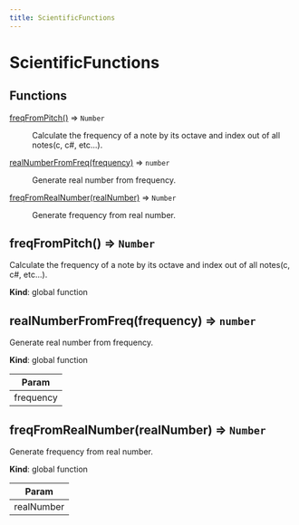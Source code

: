 ```yaml
---
title: ScientificFunctions
---
```


# ScientificFunctions

## Functions

<dl>
<dt><a href="#freqFromPitch">freqFromPitch()</a> ⇒ <code>Number</code></dt>
<dd><p>Calculate the frequency of a note by its octave and index out of all notes(c, c#, etc...).</p>
</dd>
<dt><a href="#realNumberFromFreq">realNumberFromFreq(frequency)</a> ⇒ <code>number</code></dt>
<dd><p>Generate real number from frequency.</p>
</dd>
<dt><a href="#freqFromRealNumber">freqFromRealNumber(realNumber)</a> ⇒ <code>Number</code></dt>
<dd><p>Generate frequency from real number.</p>
</dd>
</dl>

<a name="freqFromPitch"></a>

## freqFromPitch() ⇒ <code>Number</code>
Calculate the frequency of a note by its octave and index out of all notes(c, c#, etc...).

**Kind**: global function  
<a name="realNumberFromFreq"></a>

## realNumberFromFreq(frequency) ⇒ <code>number</code>
Generate real number from frequency.

**Kind**: global function  

| Param |
| --- |
| frequency | 

<a name="freqFromRealNumber"></a>

## freqFromRealNumber(realNumber) ⇒ <code>Number</code>
Generate frequency from real number.

**Kind**: global function  

| Param |
| --- |
| realNumber | 


